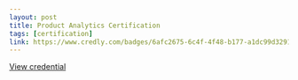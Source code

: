 ```yaml
---
layout: post
title: Product Analytics Certification
tags: [certification]
link: https://www.credly.com/badges/6afc2675-6c4f-4f48-b177-a1dc99d32918/public_url
---
```


<a href="https://www.credly.com/badges/6afc2675-6c4f-4f48-b177-a1dc99d32918/public_url" target="_blank">View credential</a>